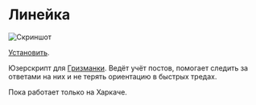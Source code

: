 Линейка
=======

![Скриншот](http://i.imgur.com/hgOlR3Y.png)

[Установить](https://raw.githubusercontent.com/Ekstsentrisitet/Lineyka/master/main.user.js).

Юзерскрипт для [Гризманки](http://www.greasespot.net/). Ведёт учёт постов, помогает следить за ответами на них и не терять ориентацию в быстрых тредах.

Пока работает только на Харкаче.
